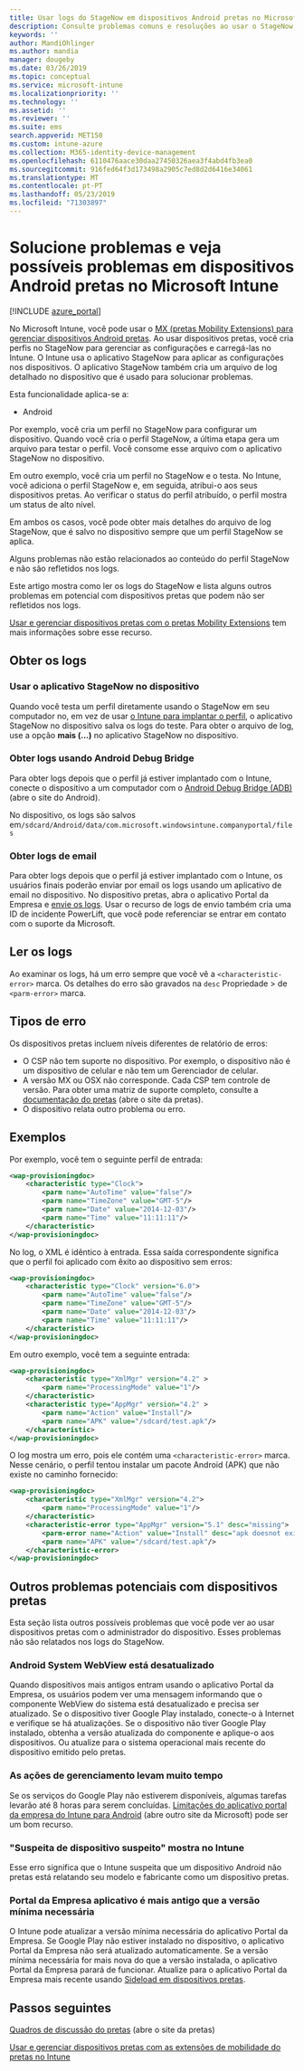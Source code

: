 ```yaml
---
title: Usar logs do StageNow em dispositivos Android pretas no Microsoft Intune-Azure | Microsoft Docs
description: Consulte problemas comuns e resoluções ao usar o StageNow em dispositivos Android com Microsoft Intune. Além disso, saiba como obter logs e veja exemplos de como ler os logs para obter êxito ou erros.
keywords: ''
author: MandiOhlinger
ms.author: mandia
manager: dougeby
ms.date: 03/26/2019
ms.topic: conceptual
ms.service: microsoft-intune
ms.localizationpriority: ''
ms.technology: ''
ms.assetid: ''
ms.reviewer: ''
ms.suite: ems
search.appverid: MET150
ms.custom: intune-azure
ms.collection: M365-identity-device-management
ms.openlocfilehash: 6110476aace30daa27450326aea3f4abd4fb3ea0
ms.sourcegitcommit: 916fed64f3d173498a2905c7ed8d2d6416e34061
ms.translationtype: MT
ms.contentlocale: pt-PT
ms.lasthandoff: 05/23/2019
ms.locfileid: "71303897"
---
```

# <a name="troubleshoot-and-see-potential-issues-on-android-zebra-devices-in-microsoft-intune"></a>Solucione problemas e veja possíveis problemas em dispositivos Android pretas no Microsoft Intune

[!INCLUDE [azure_portal](./includes/azure_portal.md)]

No Microsoft Intune, você pode usar o [MX (pretas Mobility Extensions) para gerenciar dispositivos Android pretas](android-zebra-mx-overview.md). Ao usar dispositivos pretas, você cria perfis no StageNow para gerenciar as configurações e carregá-las no Intune. O Intune usa o aplicativo StageNow para aplicar as configurações nos dispositivos. O aplicativo StageNow também cria um arquivo de log detalhado no dispositivo que é usado para solucionar problemas.

Esta funcionalidade aplica-se a:

- Android

Por exemplo, você cria um perfil no StageNow para configurar um dispositivo. Quando você cria o perfil StageNow, a última etapa gera um arquivo para testar o perfil. Você consome esse arquivo com o aplicativo StageNow no dispositivo.

Em outro exemplo, você cria um perfil no StageNow e o testa. No Intune, você adiciona o perfil StageNow e, em seguida, atribui-o aos seus dispositivos pretas. Ao verificar o status do perfil atribuído, o perfil mostra um status de alto nível.

Em ambos os casos, você pode obter mais detalhes do arquivo de log StageNow, que é salvo no dispositivo sempre que um perfil StageNow se aplica.

Alguns problemas não estão relacionados ao conteúdo do perfil StageNow e não são refletidos nos logs.

Este artigo mostra como ler os logs do StageNow e lista alguns outros problemas em potencial com dispositivos pretas que podem não ser refletidos nos logs.

[Usar e gerenciar dispositivos pretas com o pretas Mobility Extensions](android-zebra-mx-overview.md) tem mais informações sobre esse recurso.

## <a name="get-the-logs"></a>Obter os logs

### <a name="use-the-stagenow-app-on-the-device"></a>Usar o aplicativo StageNow no dispositivo
Quando você testa um perfil diretamente usando o StageNow em seu computador no, em vez de usar [o Intune para implantar o perfil](android-zebra-mx-overview.md#step-4-create-a-device-management-profile-in-stagenow), o aplicativo StageNow no dispositivo salva os logs do teste. Para obter o arquivo de log, use a opção **mais (...)** no aplicativo StageNow no dispositivo.

### <a name="get-logs-using-android-debug-bridge"></a>Obter logs usando Android Debug Bridge
Para obter logs depois que o perfil já estiver implantado com o Intune, conecte o dispositivo a um computador com o [Android Debug Bridge (ADB)](https://developer.android.com/studio/command-line/adb) (abre o site do Android).

No dispositivo, os logs são salvos em`/sdcard/Android/data/com.microsoft.windowsintune.companyportal/files`

### <a name="get-logs-from-email"></a>Obter logs de email
Para obter logs depois que o perfil já estiver implantado com o Intune, os usuários finais poderão enviar por email os logs usando um aplicativo de email no dispositivo. No dispositivo pretas, abra o aplicativo Portal da Empresa e [envie os logs](https://docs.microsoft.com/intune-user-help/send-logs-to-your-it-admin-by-email-android). Usar o recurso de logs de envio também cria uma ID de incidente PowerLift, que você pode referenciar se entrar em contato com o suporte da Microsoft.

## <a name="read-the-logs"></a>Ler os logs

Ao examinar os logs, há um erro sempre que você vê a `<characteristic-error>` marca. Os detalhes do erro são gravados na `desc` Propriedade > de `<parm-error>` marca.

## <a name="error-types"></a>Tipos de erro

Os dispositivos pretas incluem níveis diferentes de relatório de erros:

- O CSP não tem suporte no dispositivo. Por exemplo, o dispositivo não é um dispositivo de celular e não tem um Gerenciador de celular.
- A versão MX ou OSX não corresponde. Cada CSP tem controle de versão. Para obter uma matriz de suporte completo, consulte a [documentação do pretas](http://techdocs.zebra.com/mx/) (abre o site da pretas).
- O dispositivo relata outro problema ou erro.

## <a name="examples"></a>Exemplos

Por exemplo, você tem o seguinte perfil de entrada:

```xml
<wap-provisioningdoc>
    <characteristic type="Clock">
        <parm name="AutoTime" value="false"/>
        <parm name="TimeZone" value="GMT-5"/>
        <parm name="Date" value="2014-12-03"/>
        <parm name="Time" value="11:11:11"/>
    </characteristic>
</wap-provisioningdoc>
```

No log, o XML é idêntico à entrada. Essa saída correspondente significa que o perfil foi aplicado com êxito ao dispositivo sem erros:

```xml
<wap-provisioningdoc>
    <characteristic type="Clock" version="6.0">
        <parm name="AutoTime" value="false"/>
        <parm name="TimeZone" value="GMT-5"/>
        <parm name="Date" value="2014-12-03"/>
        <parm name="Time" value="11:11:11"/>
    </characteristic>
</wap-provisioningdoc>
```

Em outro exemplo, você tem a seguinte entrada:

```xml
<wap-provisioningdoc>
    <characteristic type="XmlMgr" version="4.2" >
        <parm name="ProcessingMode" value="1"/>
    </characteristic>
    <characteristic type="AppMgr" version="4.2" >
        <parm name="Action" value="Install"/>
        <parm name="APK" value="/sdcard/test.apk"/>
    </characteristic>
</wap-provisioningdoc>
```

O log mostra um erro, pois ele contém uma `<characteristic-error>` marca. Nesse cenário, o perfil tentou instalar um pacote Android (APK) que não existe no caminho fornecido:

```xml
<wap-provisioningdoc>
    <characteristic type="XmlMgr" version="4.2">
        <parm name="ProcessingMode" value="1"/>
    </characteristic>
    <characteristic-error type="AppMgr" version="5.1" desc="missing">
        <parm-error name="Action" value="Install" desc="apk doesnot exist in the path"/>
        <parm name="APK" value="/sdcard/test.apk"/>
    </characteristic-error>
</wap-provisioningdoc>
```

## <a name="other-potential-issues-with-zebra-devices"></a>Outros problemas potenciais com dispositivos pretas

Esta seção lista outros possíveis problemas que você pode ver ao usar dispositivos pretas com o administrador do dispositivo. Esses problemas não são relatados nos logs do StageNow.

### <a name="android-system-webview-is-out-of-date"></a>Android System WebView está desatualizado

Quando dispositivos mais antigos entram usando o aplicativo Portal da Empresa, os usuários podem ver uma mensagem informando que o componente WebView do sistema está desatualizado e precisa ser atualizado. Se o dispositivo tiver Google Play instalado, conecte-o à Internet e verifique se há atualizações. Se o dispositivo não tiver Google Play instalado, obtenha a versão atualizada do componente e aplique-o aos dispositivos. Ou atualize para o sistema operacional mais recente do dispositivo emitido pelo pretas.

### <a name="management-actions-take-a-long-time"></a>As ações de gerenciamento levam muito tempo

Se os serviços do Google Play não estiverem disponíveis, algumas tarefas levarão até 8 horas para serem concluídas. [Limitações do aplicativo portal da empresa do Intune para Android](https://support.microsoft.com/help/3211588/limitations-of-intune-company-portal-app-for-android-in-china) (abre outro site da Microsoft) pode ser um bom recurso.

### <a name="device-spoofing-suspected-shows-in-intune"></a>"Suspeita de dispositivo suspeito" mostra no Intune

Esse erro significa que o Intune suspeita que um dispositivo Android não pretas está relatando seu modelo e fabricante como um dispositivo pretas.

### <a name="company-portal-app-is-older-than-minimum-required-version"></a>Portal da Empresa aplicativo é mais antigo que a versão mínima necessária

O Intune pode atualizar a versão mínima necessária do aplicativo Portal da Empresa. Se Google Play não estiver instalado no dispositivo, o aplicativo Portal da Empresa não será atualizado automaticamente. Se a versão mínima necessária for mais nova do que a versão instalada, o aplicativo Portal da Empresa parará de funcionar. Atualize para o aplicativo Portal da Empresa mais recente usando [Sideload em dispositivos pretas](android-zebra-mx-overview.md#sideload-the-company-portal-app).

## <a name="next-steps"></a>Passos seguintes

[Quadros de discussão do pretas](https://developer.zebra.com/community/home/discussions) (abre o site da pretas)

[Usar e gerenciar dispositivos pretas com as extensões de mobilidade do pretas no Intune](android-zebra-mx-overview.md)

